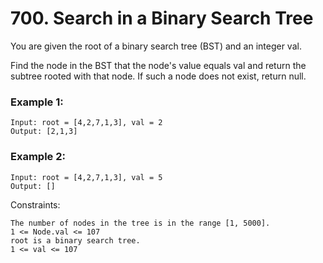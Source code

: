 # 700. Search in a Binary Search Tree


You are given the root of a binary search tree (BST) and an integer val.

Find the node in the BST that the node's value equals val and return the subtree rooted with that node. If such a node does not exist, return null.

 

### Example 1:
```
Input: root = [4,2,7,1,3], val = 2
Output: [2,1,3]
```

### Example 2:
```
Input: root = [4,2,7,1,3], val = 5
Output: []
 ```

Constraints:
```
The number of nodes in the tree is in the range [1, 5000].
1 <= Node.val <= 107
root is a binary search tree.
1 <= val <= 107
```